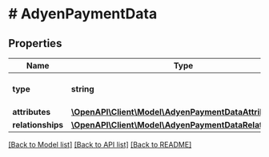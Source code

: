 # # AdyenPaymentData

## Properties

Name | Type | Description | Notes
------------ | ------------- | ------------- | -------------
**type** | **string** | The resource&#39;s type |
**attributes** | [**\OpenAPI\Client\Model\AdyenPaymentDataAttributes**](AdyenPaymentDataAttributes.md) |  |
**relationships** | [**\OpenAPI\Client\Model\AdyenPaymentDataRelationships**](AdyenPaymentDataRelationships.md) |  | [optional]

[[Back to Model list]](../../README.md#models) [[Back to API list]](../../README.md#endpoints) [[Back to README]](../../README.md)
